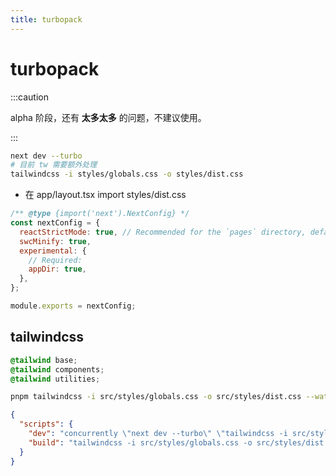 ```yaml
---
title: turbopack
---
```


# turbopack


:::caution

alpha 阶段，还有 **太多太多** 的问题，不建议使用。

:::

```bash
next dev --turbo
# 目前 tw 需要额外处理
tailwindcss -i styles/globals.css -o styles/dist.css
```

- 在 app/layout.tsx import styles/dist.css

```js title="next.config.js"
/** @type {import('next').NextConfig} */
const nextConfig = {
  reactStrictMode: true, // Recommended for the `pages` directory, default in `app`.
  swcMinify: true,
  experimental: {
    // Required:
    appDir: true,
  },
};

module.exports = nextConfig;
```

## tailwindcss

```css title="src/styles/global.css"
@tailwind base;
@tailwind components;
@tailwind utilities;
```

```bash
pnpm tailwindcss -i src/styles/globals.css -o src/styles/dist.css --watch
```

```json
{
  "scripts": {
    "dev": "concurrently \"next dev --turbo\" \"tailwindcss -i src/styles/globals.css -o src/styles/dist.css --watch\"",
    "build": "tailwindcss -i src/styles/globals.css -o src/styles/dist.css --watch && next build"
  }
}
```
